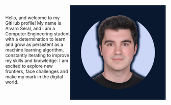 <picture>
  <source media="(max-width: 767px)" srcset="">
  <img align="right" alt="" src="./perfil_2_new.png" width=300px>
</picture>

<br>

Hello, and welcome to my GitHub profile! My name is Álvaro Seral, and I am a Computer Engineering student with a determination to learn and grow as persistent as a machine learning algorithm, constantly iterating to improve my skills and knowledge. I am excited to explore new frontiers, face challenges and make my mark in the digital world.
